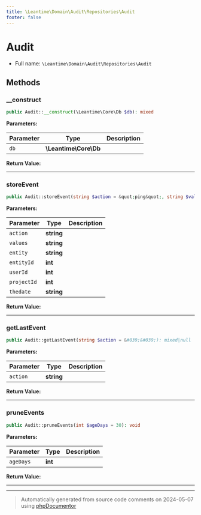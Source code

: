 ```yaml
---
title: \Leantime\Domain\Audit\Repositories\Audit
footer: false
---
```


# Audit





* Full name: `\Leantime\Domain\Audit\Repositories\Audit`



## Methods

### __construct



```php
public Audit::__construct(\Leantime\Core\Db $db): mixed
```








**Parameters:**

| Parameter | Type | Description |
|-----------|------|-------------|
| `db` | **\Leantime\Core\Db** |  |


**Return Value:**





---
### storeEvent



```php
public Audit::storeEvent(string $action = &quot;ping&quot;, string $values = &quot;&quot;, string $entity = &quot;&quot;, int $entityId, int $userId, int $projectId, string $thedate = &#039;&#039;): void
```








**Parameters:**

| Parameter | Type | Description |
|-----------|------|-------------|
| `action` | **string** |  |
| `values` | **string** |  |
| `entity` | **string** |  |
| `entityId` | **int** |  |
| `userId` | **int** |  |
| `projectId` | **int** |  |
| `thedate` | **string** |  |


**Return Value:**





---
### getLastEvent



```php
public Audit::getLastEvent(string $action = &#039;&#039;): mixed|null
```








**Parameters:**

| Parameter | Type | Description |
|-----------|------|-------------|
| `action` | **string** |  |


**Return Value:**





---
### pruneEvents



```php
public Audit::pruneEvents(int $ageDays = 30): void
```








**Parameters:**

| Parameter | Type | Description |
|-----------|------|-------------|
| `ageDays` | **int** |  |


**Return Value:**





---


---
> Automatically generated from source code comments on 2024-05-07 using [phpDocumentor](http://www.phpdoc.org/)

